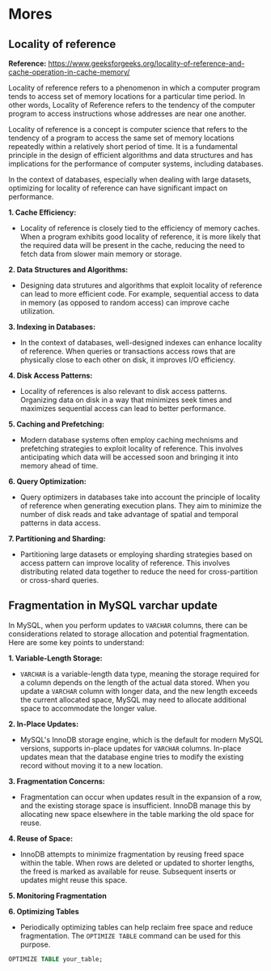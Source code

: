 # Mores

## Locality of reference

**Reference:** https://www.geeksforgeeks.org/locality-of-reference-and-cache-operation-in-cache-memory/

Locality of reference refers to a phenomenon in which a computer program tends to access set of memory locations for a particular time period. In other words, Locality of Reference refers to the tendency of the computer program to access instructions whose addresses are near one another.

Locality of reference is a concept is computer science that refers to the tendency of a program to access the same set of memory locations repeatedly within a relatively short period of time. It is a fundamental principle in the design of efficient algorithms and data structures and has implications for the performance of computer systems, including databases. 

In the context of databases, especially when dealing with large datasets, optimizing for locality of reference can have significant impact on performance.

**1. Cache Efficiency:**

- Locality of reference is closely tied to the efficiency of memory caches. When a program exhibits good locality of reference, it is more likely that the required data will be present in the cache, reducing the need to fetch data from slower main memory or storage. 

**2. Data Structures and Algorithms:**

- Designing data strutures and algorithms that exploit locality of reference can lead to more efficient code. For example, sequential access to data in memory (as opposed to random access) can improve cache utilization.

**3. Indexing in Databases:**

- In the context of databases, well-designed indexes can enhance locality of reference. When queries or transactions access rows that are physically close to each other on disk, it improves I/O efficiency.

**4. Disk Access Patterns:**

- Locality of references is also relevant to disk access patterns. Organizing data on disk in a way that minimizes seek times and maximizes sequential access can lead to better performance.

**5. Caching and Prefetching:**

- Modern database systems often employ caching mechnisms and prefetching strategies to exploit locality of reference. This involves anticipating which data will be accessed soon and bringing it into memory ahead of time.

**6. Query Optimization:**

- Query optimizers in databases take into account the principle of locality of reference when generating execution plans. They aim to minimize the number of disk reads and take advantage of spatial and temporal patterns in data access. 

**7. Partitioning and Sharding:**

- Partitioning large datasets or employing sharding strategies based on access pattern can improve locality of reference. This involves distributing related data together to reduce the need for cross-partition or cross-shard queries.

## Fragmentation in MySQL varchar update

In MySQL, when you perform updates to `VARCHAR` columns, there can be considerations related to storage allocation and potential fragmentation. Here are some key points to understand:

**1. Variable-Length Storage:**

- `VARCHAR` is a variable-length data type, meaning the storage required for a column depends on the length of the actual data stored. When you update a `VARCHAR` column with longer data, and the new length exceeds the current allocated space, MySQL may need to allocate additional space to accommodate the longer value.

**2. In-Place Updates:**

- MySQL's InnoDB storage engine, which is the default for modern MySQL versions, supports in-place updates for `VARCHAR` columns. In-place updates mean that the database engine tries to modify the existing record without moving it to a new location.

**3. Fragmentation Concerns:**

- Fragmentation can occur when updates result in the expansion of a row, and the existing storage space is insufficient. InnoDB manage this by allocating new space elsewhere in the table marking the old space for reuse.

**4. Reuse of Space:**

- InnoDB attempts to minimize fragmentation by reusing freed space within the table. When rows are deleted or updated to shorter lengths, the freed is marked as available for reuse. Subsequent inserts or updates might reuse this space. 

**5. Monitoring Fragmentation**

**6. Optimizing Tables**

- Periodically optimizing tables can help reclaim free space and reduce fragmentation. The `OPTIMIZE TABLE` command can be used for this purpose.

```sql
OPTIMIZE TABLE your_table;
```
